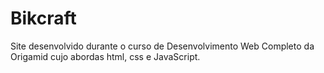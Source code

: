 # Bikcraft
Site desenvolvido durante o curso de Desenvolvimento Web Completo da Origamid cujo abordas html, css e JavaScript.
